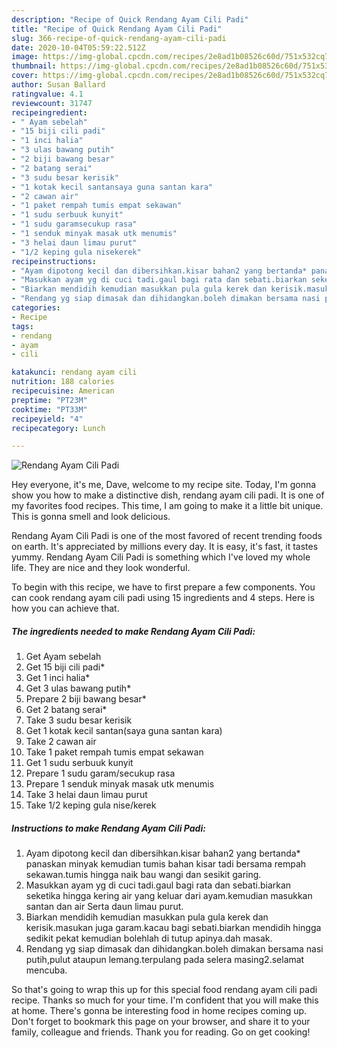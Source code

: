 ```yaml
---
description: "Recipe of Quick Rendang Ayam Cili Padi"
title: "Recipe of Quick Rendang Ayam Cili Padi"
slug: 366-recipe-of-quick-rendang-ayam-cili-padi
date: 2020-10-04T05:59:22.512Z
image: https://img-global.cpcdn.com/recipes/2e8ad1b08526c60d/751x532cq70/rendang-ayam-cili-padi-resipi-foto-utama.jpg
thumbnail: https://img-global.cpcdn.com/recipes/2e8ad1b08526c60d/751x532cq70/rendang-ayam-cili-padi-resipi-foto-utama.jpg
cover: https://img-global.cpcdn.com/recipes/2e8ad1b08526c60d/751x532cq70/rendang-ayam-cili-padi-resipi-foto-utama.jpg
author: Susan Ballard
ratingvalue: 4.1
reviewcount: 31747
recipeingredient:
- " Ayam sebelah"
- "15 biji cili padi"
- "1 inci halia"
- "3 ulas bawang putih"
- "2 biji bawang besar"
- "2 batang serai"
- "3 sudu besar kerisik"
- "1 kotak kecil santansaya guna santan kara"
- "2 cawan air"
- "1 paket rempah tumis empat sekawan"
- "1 sudu serbuuk kunyit"
- "1 sudu garamsecukup rasa"
- "1 senduk minyak masak utk menumis"
- "3 helai daun limau purut"
- "1/2 keping gula nisekerek"
recipeinstructions:
- "Ayam dipotong kecil dan dibersihkan.kisar bahan2 yang bertanda* panaskan minyak kemudian tumis bahan kisar tadi bersama rempah sekawan.tumis hingga naik bau wangi dan sesikit garing."
- "Masukkan ayam yg di cuci tadi.gaul bagi rata dan sebati.biarkan seketika hingga kering air yang keluar dari ayam.kemudian masukkan santan dan air Serta daun limau purut."
- "Biarkan mendidih kemudian masukkan pula gula kerek dan kerisik.masukan juga garam.kacau bagi sebati.biarkan mendidih hingga sedikit pekat kemudian bolehlah di tutup apinya.dah masak."
- "Rendang yg siap dimasak dan dihidangkan.boleh dimakan bersama nasi putih,pulut ataupun lemang.terpulang pada selera masing2.selamat mencuba."
categories:
- Recipe
tags:
- rendang
- ayam
- cili

katakunci: rendang ayam cili 
nutrition: 188 calories
recipecuisine: American
preptime: "PT23M"
cooktime: "PT33M"
recipeyield: "4"
recipecategory: Lunch

---
```



![Rendang Ayam Cili Padi](https://img-global.cpcdn.com/recipes/2e8ad1b08526c60d/751x532cq70/rendang-ayam-cili-padi-resipi-foto-utama.jpg)

Hey everyone, it's me, Dave, welcome to my recipe site. Today, I'm gonna show you how to make a distinctive dish, rendang ayam cili padi. It is one of my favorites food recipes. This time, I am going to make it a little bit unique. This is gonna smell and look delicious.



Rendang Ayam Cili Padi is one of the most favored of recent trending foods on earth. It's appreciated by millions every day. It is easy, it's fast, it tastes yummy. Rendang Ayam Cili Padi is something which I've loved my whole life. They are nice and they look wonderful.


To begin with this recipe, we have to first prepare a few components. You can cook rendang ayam cili padi using 15 ingredients and 4 steps. Here is how you can achieve that.

<!--inarticleads1-->

##### The ingredients needed to make Rendang Ayam Cili Padi:

1. Get  Ayam sebelah
1. Get 15 biji cili padi*
1. Get 1 inci halia*
1. Get 3 ulas bawang putih*
1. Prepare 2 biji bawang besar*
1. Get 2 batang serai*
1. Take 3 sudu besar kerisik
1. Get 1 kotak kecil santan(saya guna santan kara)
1. Take 2 cawan air
1. Take 1 paket rempah tumis empat sekawan
1. Get 1 sudu serbuuk kunyit
1. Prepare 1 sudu garam/secukup rasa
1. Prepare 1 senduk minyak masak utk menumis
1. Take 3 helai daun limau purut
1. Take 1/2 keping gula nise/kerek




<!--inarticleads2-->

##### Instructions to make Rendang Ayam Cili Padi:

1. Ayam dipotong kecil dan dibersihkan.kisar bahan2 yang bertanda* panaskan minyak kemudian tumis bahan kisar tadi bersama rempah sekawan.tumis hingga naik bau wangi dan sesikit garing.
1. Masukkan ayam yg di cuci tadi.gaul bagi rata dan sebati.biarkan seketika hingga kering air yang keluar dari ayam.kemudian masukkan santan dan air Serta daun limau purut.
1. Biarkan mendidih kemudian masukkan pula gula kerek dan kerisik.masukan juga garam.kacau bagi sebati.biarkan mendidih hingga sedikit pekat kemudian bolehlah di tutup apinya.dah masak.
1. Rendang yg siap dimasak dan dihidangkan.boleh dimakan bersama nasi putih,pulut ataupun lemang.terpulang pada selera masing2.selamat mencuba.




So that's going to wrap this up for this special food rendang ayam cili padi recipe. Thanks so much for your time. I'm confident that you will make this at home. There's gonna be interesting food in home recipes coming up. Don't forget to bookmark this page on your browser, and share it to your family, colleague and friends. Thank you for reading. Go on get cooking!
